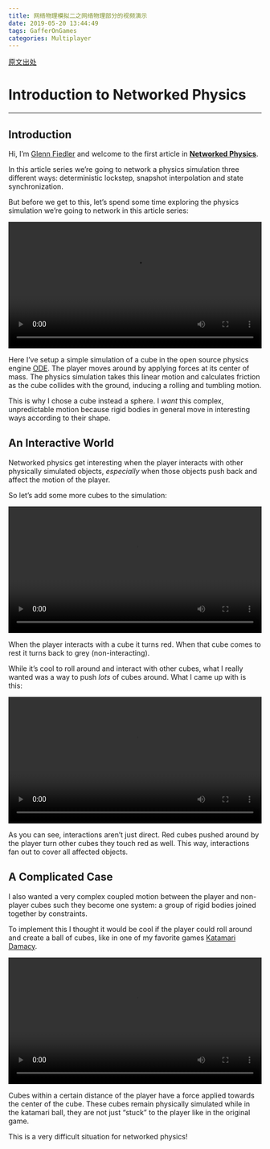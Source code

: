 ```yaml
---
title: 网络物理模拟二之网络物理部分的视频演示
date: 2019-05-20 13:44:49
tags: GafferOnGames
categories: Multiplayer
---
```

[原文出处](https://gafferongames.com/post/introduction_to_networked_physics/)

# Introduction to Networked Physics

* * *

## Introduction

Hi, I’m [Glenn Fiedler](https://gafferongames.com/about) and welcome to the first article in **[Networked Physics](https://gafferongames.com/categories/networked-physics/)**.

In this article series we’re going to network a physics simulation three different ways: deterministic lockstep, snapshot interpolation and state synchronization.

But before we get to this, let’s spend some time exploring the physics simulation we’re going to network in this article series:

  
<video preload="auto" loop="loop" controls="controls" width="100%"><source src="http://prsht69js.bkt.clouddn.com/video/intro_network_physics_1.mp4"></video>

Here I’ve setup a simple simulation of a cube in the open source physics engine [ODE](http://www.ode.org/). The player moves around by applying forces at its center of mass. The physics simulation takes this linear motion and calculates friction as the cube collides with the ground, inducing a rolling and tumbling motion.

This is why I chose a cube instead a sphere. I _want_ this complex, unpredictable motion because rigid bodies in general move in interesting ways according to their shape.

<!-- more -->

## An Interactive World

Networked physics get interesting when the player interacts with other physically simulated objects, _especially_ when those objects push back and affect the motion of the player.

So let’s add some more cubes to the simulation:

  
<video preload="auto" loop="loop" controls="controls" width="100%"><source src="http://prsht69js.bkt.clouddn.com/video/intro_network_physics_2.mp4"></video>

When the player interacts with a cube it turns red. When that cube comes to rest it turns back to grey (non-interacting).

While it’s cool to roll around and interact with other cubes, what I really wanted was a way to push _lots_ of cubes around. What I came up with is this:

  
<video preload="auto" loop="loop" controls="controls" width="100%"><source src="http://prsht69js.bkt.clouddn.com/video/intro_network_physics_3.mp4"></video>

As you can see, interactions aren’t just direct. Red cubes pushed around by the player turn other cubes they touch red as well. This way, interactions fan out to cover all affected objects.

## A Complicated Case

I also wanted a very complex coupled motion between the player and non-player cubes such they become one system: a group of rigid bodies joined together by constraints.

To implement this I thought it would be cool if the player could roll around and create a ball of cubes, like in one of my favorite games [Katamari Damacy](https://en.wikipedia.org/wiki/Katamari_Damacy).

  
<video preload="auto" loop="loop" controls="controls" width="100%"><source src="http://prsht69js.bkt.clouddn.com/video/intro_network_physics_4.mp4"></video>

Cubes within a certain distance of the player have a force applied towards the center of the cube. These cubes remain physically simulated while in the katamari ball, they are not just “stuck” to the player like in the original game.

This is a very difficult situation for networked physics!
